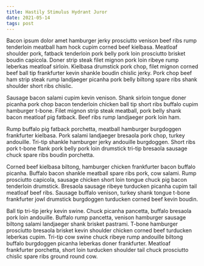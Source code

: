 ```yaml
---
title: Hastily Stimulus Hydrant Juror
date: 2021-05-14
tags: post
---
```


Bacon ipsum dolor amet hamburger jerky prosciutto venison beef ribs rump tenderloin meatball ham hock cupim corned beef kielbasa.  Meatloaf shoulder pork, fatback tenderloin pork belly pork loin prosciutto brisket boudin capicola.  Doner strip steak filet mignon pork loin ribeye rump leberkas meatloaf sirloin.  Kielbasa drumstick pork chop, filet mignon corned beef ball tip frankfurter kevin shankle boudin chislic jerky.  Pork chop beef ham strip steak rump landjaeger picanha pork belly biltong spare ribs shank shoulder short ribs chislic.

Sausage bacon salami cupim kevin venison.  Shank sirloin tongue doner picanha pork chop bacon tenderloin chicken ball tip short ribs buffalo cupim hamburger t-bone.  Filet mignon strip steak meatball, pork belly shank bacon meatloaf pig fatback.  Beef ribs rump landjaeger pork loin ham.

Rump buffalo pig fatback porchetta, meatball hamburger burgdoggen frankfurter kielbasa.  Pork salami landjaeger bresaola pork chop, turkey andouille.  Tri-tip shankle hamburger jerky andouille burgdoggen.  Short ribs pork t-bone flank pork belly pork loin drumstick tri-tip bresaola sausage chuck spare ribs boudin porchetta.

Corned beef kielbasa biltong, hamburger chicken frankfurter bacon buffalo picanha.  Buffalo bacon shankle meatball spare ribs pork, cow salami.  Rump prosciutto capicola, sausage chicken short loin tongue chuck pig bacon tenderloin drumstick.  Bresaola sausage ribeye turducken picanha cupim tail meatloaf beef ribs.  Sausage buffalo venison, turkey shank tongue t-bone frankfurter jowl drumstick burgdoggen turducken corned beef kevin boudin.

Ball tip tri-tip jerky kevin swine.  Chuck picanha pancetta, buffalo bresaola pork loin andouille.  Buffalo rump pancetta, venison hamburger sausage biltong salami landjaeger shank brisket pastrami.  T-bone hamburger prosciutto bresaola brisket kevin shoulder chicken corned beef turducken leberkas cupim.  Tri-tip cow swine chuck ribeye rump andouille biltong buffalo burgdoggen picanha leberkas doner frankfurter.  Meatloaf frankfurter porchetta, short loin turducken shoulder tail chuck prosciutto chislic spare ribs ground round cow.
